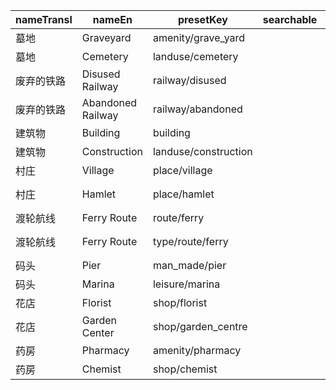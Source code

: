 |nameTransl|nameEn|presetKey|searchable|icon|tags0|tags1|tags2|tags3|tags4|geometryArea|geometryLine|geometryPoint|geometryVertex|geometryRelation|
| ------ | ------ | ------ | ------ | ------ | ------ | ------ | ------ | ------ | ------ | ------ | ------ | ------ | ------ | ------ |
|墓地|Graveyard|amenity/grave_yard| |cemetery|amenity=grave_yard| | | | |area| |point| | |
|墓地|Cemetery|landuse/cemetery| |cemetery|landuse=cemetery| | | | |area| | | | |
|废弃的铁路|Disused Railway|railway/disused| |railway-disused|railway=disused| | | | | |line| | | |
|废弃的铁路|Abandoned Railway|railway/abandoned| |railway-abandoned|railway=abandoned| | | | | |line| | | |
|建筑物|Building|building| |building|building=*| | | | |area| | | | |
|建筑物|Construction|landuse/construction| | |landuse=construction| | | | |area| | | | |
|村庄|Village|place/village| |village|place=village| | | | |area| |point| | |
|村庄|Hamlet|place/hamlet| |triangle-stroked|place=hamlet| | | | |area| |point| | |
|渡轮航线|Ferry Route|route/ferry| |ferry|route=ferry| | | | | |line| | | |
|渡轮航线|Ferry Route|type/route/ferry| |route-ferry|type=route|route=ferry| | | | | | | |relation|
|码头|Pier|man_made/pier| | |man_made=pier| | | | |area|line| | | |
|码头|Marina|leisure/marina| |harbor|leisure=marina| | | | |area| |point|vertex| |
|花店|Florist|shop/florist| |shop|shop=florist| | | | |area| |point| | |
|花店|Garden Center|shop/garden_centre| |shop|shop=garden_centre| | | | |area| |point| | |
|药房|Pharmacy|amenity/pharmacy| |pharmacy|amenity=pharmacy| | | | |area| |point| | |
|药房|Chemist|shop/chemist| |chemist|shop=chemist| | | | |area| |point| | |

